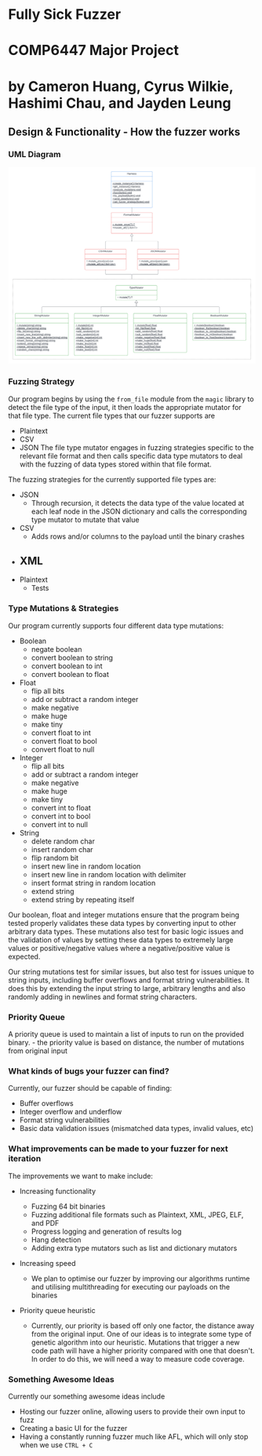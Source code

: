 # Fully Sick Fuzzer
# COMP6447 Major Project
# by Cameron Huang, Cyrus Wilkie, Hashimi Chau, and Jayden Leung

## Design & Functionality - How the fuzzer works
### UML Diagram
![UML Diagram of our solution](/UML.png)

### Fuzzing Strategy
Our program begins by using the `from_file` module from the `magic` library to detect the file type of the input, it then loads the appropriate mutator for that file type. The current file types that our fuzzer supports are
- Plaintext
- CSV
- JSON
The file type mutator engages in fuzzing strategies specific to the relevant file format and then calls specific data type mutators to deal with the fuzzing of data types stored within that file format.

The fuzzing strategies for the currently supported file types are:
- JSON
  - Through recursion, it detects the data type of the value located at each leaf node in the JSON dictionary and calls the corresponding type mutator to mutate that value
- CSV
  - Adds rows and/or columns to the payload until the binary crashes
- XML
  - 
- Plaintext
  - Tests

### Type Mutations & Strategies
Our program currently supports four different data type mutations:
- Boolean
    - negate boolean
    - convert boolean to string
    - convert boolean to int
    - convert boolean to float
- Float
    - flip all bits
    - add or subtract a random integer
    - make negative
    - make huge
    - make tiny
    - convert float to int
    - convert float to bool
    - convert float to null
- Integer
    - flip all bits
    - add or subtract a random integer
    - make negative
    - make huge
    - make tiny
    - convert int to float
    - convert int to bool
    - convert int to null
- String
    - delete random char
    - insert random char
    - flip random bit
    - insert new line in random location
    - insert new line in random location with delimiter
    - insert format string in random location
    - extend string
    - extend string by repeating itself

Our boolean, float and integer mutations ensure that the program being tested properly validates these data types by converting input to other arbitrary data types. These mutations also test for basic logic issues and the validation of values by setting these data types to extremely large values or positive/negative values where a negative/positive value is expected.

Our string mutations test for similar issues, but also test for issues unique to string inputs, including buffer overflows and format string vulnerabilities. It does this by extending the input string to large, arbitrary lengths and also randomly adding in newlines and format string characters.

### Priority Queue
A priority queue is used to maintain a list of inputs to run on the provided binary. - the priority value is based on distance, the number of mutations from original input

### What kinds of bugs your fuzzer can find?
Currently, our fuzzer should be capable of finding:
- Buffer overflows
- Integer overflow and underflow
- Format string vulnerabilities
- Basic data validation issues (mismatched data types, invalid values, etc)

### What improvements can be made to your fuzzer for next iteration
The improvements we want to make include:
- Increasing functionality 
    - Fuzzing 64 bit binaries
    - Fuzzing additional file formats such as Plaintext, XML, JPEG, ELF, and PDF
    - Progress logging and generation of results log
    - Hang detection
    - Adding extra type mutators such as list and dictionary mutators

- Increasing speed
    -  We plan to optimise our fuzzer by improving our algorithms runtime and utilising multithreading for executing our payloads on the binaries

- Priority queue heuristic
    - Currently, our priority is based off only one factor, the distance away from the original input. One of our ideas is to integrate some type of genetic algorithm into our heuristic. Mutations that trigger a new code path will have a higher priority compared with one that doesn't. In order to do this, we will need a way to measure code coverage.

### Something Awesome Ideas
Currently our something awesome ideas include
- Hosting our fuzzer online, allowing users to provide their own input to fuzz
- Creating a basic UI for the fuzzer
- Having a constantly running fuzzer much like AFL, which will only stop when we use `CTRL + C` 
